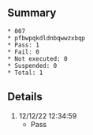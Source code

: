 ## Summary
	* 007
	* pfbwpqkdldnbqwwzxbqp
	* Pass: 1
	* Fail: 0
	* Not executed: 0
	* Suspended: 0
	* Total: 1
## Details
1. 12/12/22 12:34:59
	* Pass
